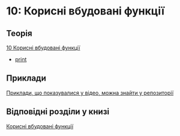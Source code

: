# 10: Корисні вбудовані функції


## Теорія

[10 Корисні вбудовані функції](https://youtube.com/playlist?list=PLlwMBlO5_y3SCmuDX0mMSUnR_n6LPOill)

* [print](https://youtu.be/R2g6qws_kMk)


## Приклади

[Приклади, що показувалися у відео, можна знайти у репозиторії](https://github.com/natenka/pynenguk-examples/tree/main/examples/10_useful_functions)

## Відповідні розділи у книзі

[Корисні вбудовані функції](https://pyneng.io/book/10-useful-functions/)

